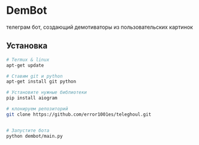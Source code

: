 # DemBot
телеграм бот, создающий демотиваторы из пользовательских картинок

## Установка


```bash
# Termux & linux
apt-get update

# Ставим git и python
apt-get install git python

# Установите нужные библиотеки
pip install aiogram

# клонируем репозиторий
git clone https://github.com/error1001es/teleghoul.git


# Запустите бота
python dembot/main.py
```
